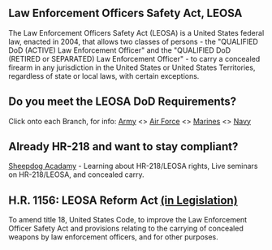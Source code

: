 ## Law Enforcement Officers Safety Act, LEOSA
<link rel="shortcut icon" type="image/x-icon" href="favicon.ico" />

<!-- <img src="army.png"> -->

The Law Enforcement Officers Safety Act (LEOSA) is a United States federal law, enacted in 2004, that allows two classes of persons - the "QUALIFIED DoD (ACTIVE) Law Enforcement Officer" and the "QUALIFIED DoD (RETIRED or SEPARATED) Law Enforcement Officer" - to carry a concealed firearm in any jurisdiction in the United States or United States Territories, regardless of state or local laws, with certain exceptions.

## Do you meet the LEOSA DoD Requirements?
Click onto each Branch, for info: <a href="https://leosaarmy.com/" target="_blank">Army</a> <> <a href="https://leosaairforce.com/" target="_blank">Air Force</a> <> <a href="https://www.hqmc.marines.mil/ppo/Units/Security-Division-PS/Law-Enforcement-Corrections-PSL/LEOSA/" target="_blank">Marines</a> <> <a href="https://leosanavy.com/" target="_blank">Navy</a>

## Already HR-218 and want to stay compliant?

<a href="https://www.sheepdogacademy.com/" target="_blank">Sheepdog Acadamy</a> - Learning about HR-218/LEOSA rights, Live seminars on HR-218/LEOSA, and concealed carry.

## H.R. 1156: LEOSA Reform Act <a href="https://www.govtrack.us/congress/bills/116/hr1156" target="_blank">(in Legislation)</a>

To amend title 18, United States Code, to improve the Law Enforcement Officer Safety Act and provisions relating to the carrying of concealed weapons by law enforcement officers, and for other purposes.
